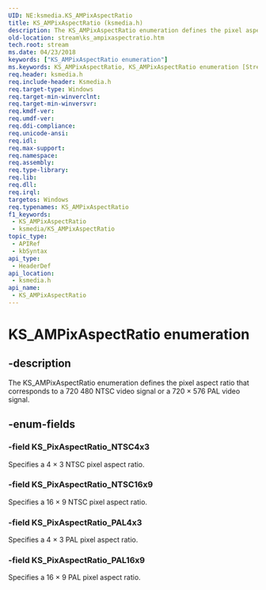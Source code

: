```yaml
---
UID: NE:ksmedia.KS_AMPixAspectRatio
title: KS_AMPixAspectRatio (ksmedia.h)
description: The KS_AMPixAspectRatio enumeration defines the pixel aspect ratio that corresponds to a 720 480 NTSC video signal or a 720 × 576 PAL video signal.
old-location: stream\ks_ampixaspectratio.htm
tech.root: stream
ms.date: 04/23/2018
keywords: ["KS_AMPixAspectRatio enumeration"]
ms.keywords: KS_AMPixAspectRatio, KS_AMPixAspectRatio enumeration [Streaming Media Devices], KS_PixAspectRatio_NTSC16x9, KS_PixAspectRatio_NTSC4x3, KS_PixAspectRatio_PAL16x9, KS_PixAspectRatio_PAL4x3, ksmedia/KS_AMPixAspectRatio, ksmedia/KS_PixAspectRatio_NTSC16x9, ksmedia/KS_PixAspectRatio_NTSC4x3, ksmedia/KS_PixAspectRatio_PAL16x9, ksmedia/KS_PixAspectRatio_PAL4x3, stream.ks_ampixaspectratio, vidcapstruct_d891dbda-a467-4e13-bad6-fef794146717.xml
req.header: ksmedia.h
req.include-header: Ksmedia.h
req.target-type: Windows
req.target-min-winverclnt: 
req.target-min-winversvr: 
req.kmdf-ver: 
req.umdf-ver: 
req.ddi-compliance: 
req.unicode-ansi: 
req.idl: 
req.max-support: 
req.namespace: 
req.assembly: 
req.type-library: 
req.lib: 
req.dll: 
req.irql: 
targetos: Windows
req.typenames: KS_AMPixAspectRatio
f1_keywords:
 - KS_AMPixAspectRatio
 - ksmedia/KS_AMPixAspectRatio
topic_type:
 - APIRef
 - kbSyntax
api_type:
 - HeaderDef
api_location:
 - ksmedia.h
api_name:
 - KS_AMPixAspectRatio
---
```


# KS_AMPixAspectRatio enumeration


## -description

The KS_AMPixAspectRatio enumeration defines the pixel aspect ratio that corresponds to a 720  480 NTSC video signal or a 720 × 576 PAL video signal.

## -enum-fields

### -field KS_PixAspectRatio_NTSC4x3

Specifies a 4 × 3 NTSC pixel aspect ratio.

### -field KS_PixAspectRatio_NTSC16x9

Specifies a 16 × 9 NTSC pixel aspect ratio.

### -field KS_PixAspectRatio_PAL4x3

Specifies a 4 × 3 PAL pixel aspect ratio.

### -field KS_PixAspectRatio_PAL16x9

Specifies a 16 × 9 PAL pixel aspect ratio.


